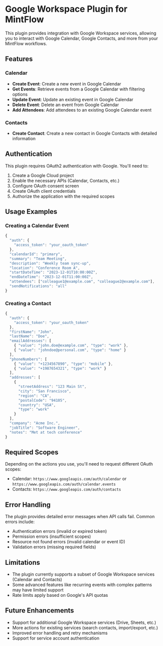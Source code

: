 # Google Workspace Plugin for MintFlow

This plugin provides integration with Google Workspace services, allowing you to interact with Google Calendar, Google Contacts, and more from your MintFlow workflows.

## Features

### Calendar

- **Create Event**: Create a new event in Google Calendar
- **Get Events**: Retrieve events from a Google Calendar with filtering options
- **Update Event**: Update an existing event in Google Calendar
- **Delete Event**: Delete an event from Google Calendar
- **Add Attendees**: Add attendees to an existing Google Calendar event

### Contacts

- **Create Contact**: Create a new contact in Google Contacts with detailed information

## Authentication

This plugin requires OAuth2 authentication with Google. You'll need to:

1. Create a Google Cloud project
2. Enable the necessary APIs (Calendar, Contacts, etc.)
3. Configure OAuth consent screen
4. Create OAuth client credentials
5. Authorize the application with the required scopes

## Usage Examples

### Creating a Calendar Event

```javascript
{
  "auth": {
    "access_token": "your_oauth_token"
  },
  "calendarId": "primary",
  "summary": "Team Meeting",
  "description": "Weekly team sync-up",
  "location": "Conference Room A",
  "startDateTime": "2023-12-01T10:00:00Z",
  "endDateTime": "2023-12-01T11:00:00Z",
  "attendees": ["colleague1@example.com", "colleague2@example.com"],
  "sendNotifications": "all"
}
```

### Creating a Contact

```javascript
{
  "auth": {
    "access_token": "your_oauth_token"
  },
  "firstName": "John",
  "lastName": "Doe",
  "emailAddresses": [
    { "value": "john.doe@example.com", "type": "work" },
    { "value": "johndoe@personal.com", "type": "home" }
  ],
  "phoneNumbers": [
    { "value": "+1234567890", "type": "mobile" },
    { "value": "+1987654321", "type": "work" }
  ],
  "addresses": [
    {
      "streetAddress": "123 Main St",
      "city": "San Francisco",
      "region": "CA",
      "postalCode": "94105",
      "country": "USA",
      "type": "work"
    }
  ],
  "company": "Acme Inc.",
  "jobTitle": "Software Engineer",
  "notes": "Met at tech conference"
}
```

## Required Scopes

Depending on the actions you use, you'll need to request different OAuth scopes:

- Calendar: `https://www.googleapis.com/auth/calendar` or `https://www.googleapis.com/auth/calendar.events`
- Contacts: `https://www.googleapis.com/auth/contacts`

## Error Handling

The plugin provides detailed error messages when API calls fail. Common errors include:

- Authentication errors (invalid or expired token)
- Permission errors (insufficient scopes)
- Resource not found errors (invalid calendar or event ID)
- Validation errors (missing required fields)

## Limitations

- The plugin currently supports a subset of Google Workspace services (Calendar and Contacts)
- Some advanced features like recurring events with complex patterns may have limited support
- Rate limits apply based on Google's API quotas

## Future Enhancements

- Support for additional Google Workspace services (Drive, Sheets, etc.)
- More actions for existing services (search contacts, import/export, etc.)
- Improved error handling and retry mechanisms
- Support for service account authentication
